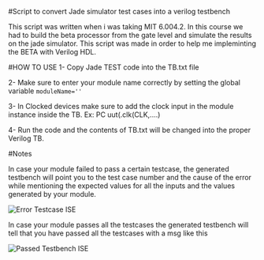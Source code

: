 #Script to convert Jade simulator test cases into a verilog testbench  

This script was written when i was taking MIT 6.004.2. In this course we had to build the beta processor from the gate level and simulate the
results on the jade simulator. This script was made in order to help me impleminting the BETA with Verilog HDL.

#HOW TO USE
1- Copy Jade TEST code into the TB.txt file

2- Make sure to enter your module name correctly by setting the global variable `moduleName=''`

3- In Clocked devices make sure to add the clock input in the module instance inside the TB. Ex: PC uut(.clk(CLK,....)

4- Run the code and the contents of TB.txt will be changed into the proper Verilog TB.

#Notes

In case your module failed to pass a certain testcase, the generated testbench will point you to the test case number and the cause of the error while mentioning
the expected values for all the inputs and the values generated by your module.

![Error Testcase ISE](https://edxuploads.s3.amazonaws.com/1486918128109751.png)

In case your module passes all the testcases the generated testbench will tell that you have passed all the testcases with a msg like this

![Passed Testbench ISE](https://edxuploads.s3.amazonaws.com/14869182766043717.png)
